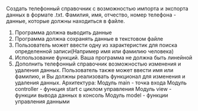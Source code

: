 Создать телефонный справочник с возможностью импорта и экспорта данных в
формате .txt. Фамилия, имя, отчество, номер телефона - данные, которые должны находиться
в файле.
1. Программа должна выводить данные
2. Программа должна сохранять данные в текстовом файле
3. Пользователь может ввести одну из характеристик для поиска определенной
записи(Например имя или фамилию человека)
4. Использование функций. Ваша программа не должна быть линейной
5. Дополнить телефонный справочник возможностью изменения и удаления данных.
Пользователь также может ввести имя или фамилию, и Вы должны реализовать функционал
для изменения и удаления данных.
Архитектура:
Модуль main - точка входа
Модуль controller - функция start с циклом управления
Модуль view - функции вывода данных в консоль
Модуль model - функции управления данными
